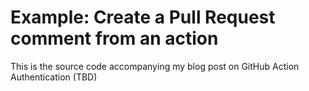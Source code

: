 # Example: Create a Pull Request comment from an action

This is the source code accompanying my blog post on GitHub Action Authentication (TBD)
